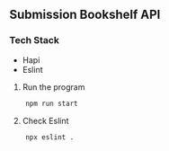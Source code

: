 ## Submission Bookshelf API

### Tech Stack
- Hapi
- Eslint

1. Run the program
```bash
    npm run start
```

2. Check Eslint
```bash
    npx eslint .
```
